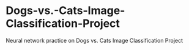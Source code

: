 # Dogs-vs.-Cats-Image-Classification-Project
Neural network practice on Dogs vs. Cats Image Classification Project
